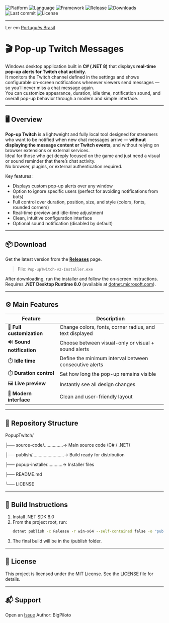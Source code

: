 ![Platform](https://img.shields.io/badge/platform-Windows-blue.svg)
![Language](https://img.shields.io/badge/language-C%23-blueviolet.svg)
![Framework](https://img.shields.io/badge/.NET-8.0-blue.svg)
![Release](https://img.shields.io/github/v/release/BigPiloto/PopupTwitch.svg)
![Downloads](https://img.shields.io/github/downloads/BigPiloto/PopupTwitch/total.svg)
![Last commit](https://img.shields.io/github/last-commit/BigPiloto/PopupTwitch.svg)
![License](https://img.shields.io/github/license/BigPiloto/PopupTwitch.svg)

---

Ler em [Português Brasil](README/pt-BR.md)

# 🎬 Pop-up Twitch Messages

Windows desktop application built in **C# (.NET 8)** that displays **real-time pop-up alerts for Twitch chat activity**.  
It monitors the Twitch channel defined in the settings and shows configurable on-screen notifications whenever viewers send messages — so you’ll never miss a chat message again.  
You can customize appearance, duration, idle time, notification sound, and overall pop-up behavior through a modern and simple interface.

---

## 🖥️ Overview

**Pop-up Twitch** is a lightweight and fully local tool designed for streamers who want to be notified when new chat messages arrive — **without displaying the message content or Twitch events**, and without relying on browser extensions or external services.  
Ideal for those who get deeply focused on the game and just need a visual or sound reminder that there’s chat activity.  
No browser, plugins, or external authentication required.

Key features:
- Displays custom pop-up alerts over any window  
- Option to ignore specific users (perfect for avoiding notifications from bots)  
- Full control over duration, position, size, and style (colors, fonts, rounded corners)  
- Real-time preview and idle-time adjustment  
- Clean, intuitive configuration interface  
- Optional sound notification (disabled by default)  

---

## 📦 Download

Get the latest version from the [**Releases**](https://github.com/BigPiloto/PopupTwitch/releases) page.  
> File: `Pop-upTwitch-v2-Installer.exe`

After downloading, run the installer and follow the on-screen instructions.  
Requires **.NET Desktop Runtime 8.0** (available at [dotnet.microsoft.com](https://dotnet.microsoft.com/en-us/download/dotnet/8.0)).

---

## ⚙️ Main Features

| Feature | Description |
|----------|-------------|
| 🎨 **Full customization** | Change colors, fonts, corner radius, and text displayed |
| 🔊 **Sound notification** | Choose between visual-only or visual + sound alerts |
| ⏱️ **Idle time** | Define the minimum interval between consecutive alerts |
| ⏱️ **Duration control** | Set how long the pop-up remains visible |
| 🖼️ **Live preview** | Instantly see all design changes |
| 🔧 **Modern interface** | Clean and user-friendly layout |

---

## 🧰 Repository Structure

PopupTwitch/  

├── source-code/...............→ Main source code (C# / .NET)  

├── publish/.........................→ Build ready for distribution  

├── popup-installer............→ Installer files  

├── README.md  

└── LICENSE  

---

## 🚀 Build Instructions

1. Install .NET SDK 8.0  
2. From the project root, run:  
   ```bash
   dotnet publish -c Release -r win-x64 --self-contained false -o "publish"
3. The final build will be in the /publish folder.

---

## 🧾 License

This project is licensed under the MIT License. See the LICENSE file for details.

---

## 📬 Support

Open an [Issue](https://github.com/BigPiloto/PopupTwitch/issues)
Author: BigPiloto
